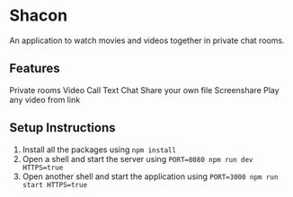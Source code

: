 # Shacon

An application to watch movies and videos together in private chat rooms.

## Features

Private rooms
Video Call
Text Chat
Share your own file
Screenshare
Play any video from link

## Setup Instructions

1. Install all the packages using ```npm install```
2. Open a shell and start the server using ```PORT=8080 npm run dev HTTPS=true```
3. Open another shell and start the application using ```PORT=3000 npm run start HTTPS=true```

